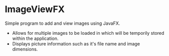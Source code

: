 # ImageViewFX
Simple program to add and view images using JavaFX. 

- Allows for multiple images to be loaded in which will be temporily stored within the application.
- Displays picture information such as it's file name and image dimensions.
